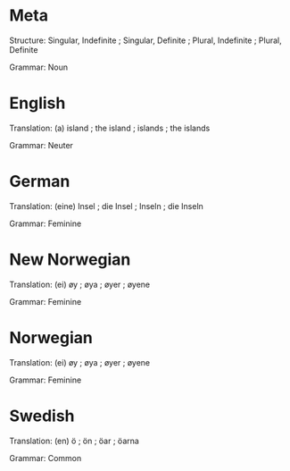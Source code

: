 Meta
====

Structure: Singular, Indefinite ; Singular, Definite ; Plural, Indefinite ; Plural, Definite

Grammar:   Noun



English
=======

Translation: (a) island ; the island ; islands ; the islands

Grammar:     Neuter



German
======

Translation: (eine) Insel ; die Insel ; Inseln ; die Inseln

Grammar:     Feminine



New Norwegian
=============

Translation: (ei) øy ; øya ; øyer ; øyene

Grammar:     Feminine



Norwegian
=========

Translation: (ei) øy ; øya ; øyer ; øyene

Grammar:     Feminine



Swedish
=======

Translation: (en) ö ; ön ; öar ; öarna

Grammar:     Common
